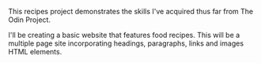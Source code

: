 This recipes project demonstrates the skills I've acquired thus far from The Odin Project.

I'll be creating a basic website that features food recipes. This will be a multiple page site incorporating headings, paragraphs, links and images HTML elements.